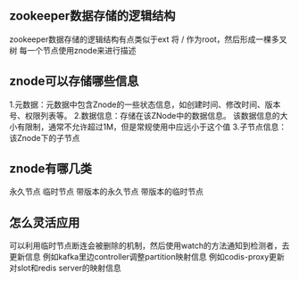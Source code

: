 ## zookeeper数据存储的逻辑结构
zookeeper数据存储的逻辑结构有点类似于ext
将 / 作为root，然后形成一棵多叉树
每一个节点使用znode来进行描述

## znode可以存储哪些信息
1.元数据：元数据中包含Znode的一些状态信息，如创建时间、修改时间、版本号、权限列表等。
2.数据信息：存储在该ZNode中的数据信息。 该数据信息的大小有限制，通常不允许超过1M，但是常规使用中应远小于这个值
3.子节点信息：该Znode下的子节点

## znode有哪几类
永久节点
临时节点
带版本的永久节点
带版本的临时节点

## 怎么灵活应用
可以利用临时节点断连会被删除的机制，然后使用watch的方法通知到检测者，去更新信息
例如kafka里边controller调整partition映射信息
例如codis-proxy更新对slot和redis server的映射信息
